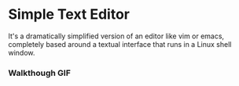 # Simple Text Editor

It's a dramatically simplified version of an editor like vim or emacs, completely based around a textual interface that runs in a Linux shell window.

### Walkthough GIF

